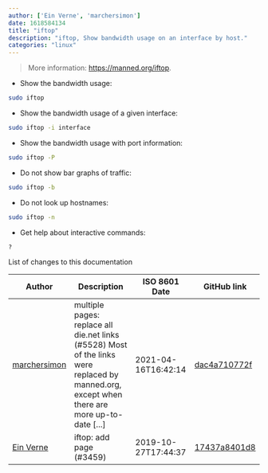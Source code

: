 ```yaml
---
author: ['Ein Verne', 'marchersimon']
date: 1618584134
title: "iftop"
description: "iftop, Show bandwidth usage on an interface by host."
categories: "linux"
---
```

> More information: <https://manned.org/iftop>.

- Show the bandwidth usage:

```bash
sudo iftop
```

- Show the bandwidth usage of a given interface:

```bash
sudo iftop -i interface
```

- Show the bandwidth usage with port information:

```bash
sudo iftop -P
```

- Do not show bar graphs of traffic:

```bash
sudo iftop -b
```

- Do not look up hostnames:

```bash
sudo iftop -n
```

- Get help about interactive commands:

```bash
?
```
List of changes to this documentation


Author | Description | ISO 8601 Date | GitHub link
------|-----|-----|-----
[marchersimon](mailto:50295997+marchersimon@users.noreply.github.com) | multiple pages: replace all die.net links (#5528) Most of the links were replaced by manned.org, except when there are more up-to-date [...] | 2021-04-16T16:42:14 | [dac4a710772f](https://github.com/tldr-pages/tldr/commit/dac4a710772f9adef5b9883172fb30ed2416c0eb)
[Ein Verne](mailto:einverne@gmail.com) | iftop: add page (#3459) | 2019-10-27T17:44:37 | [17437a8401d8](https://github.com/tldr-pages/tldr/commit/17437a8401d87f2853ecc32841ce88e318d99006)

